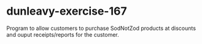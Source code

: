 # dunleavy-exercise-167
Program to allow customers to purchase SodNotZod products at discounts and ouput receipts/reports for the customer.
